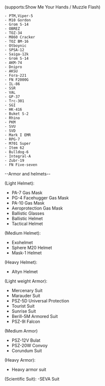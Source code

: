 (supports:Show Me Your Hands / Muzzle Flash)
	 
	- PTM,Viper-5  
	- M10 Gordon   
	- Grom S-14    
	- OBREZ       
	- TOZ-34       
	- M860 Cracker 
	- TOZ BM-16    
	- Otboynic     
	- SPSA-12      
	- Saiga-12k    
	- Grom S-14  
	- AKM-74      
	- Dnipro
	- AKSU
	- Fora-221
	- FN F2000G
	- IL-86
	- SSR
	- VAL
	- GP-37
	- Trc-301
	- SGI
	- HK-416
	- Buket S-2
	- Rhino
	- PKM
	- SVU
	- SVD
	- Mark I EMR
	- RPG-7
	- M701 Super
	- Item 62
	- Bulldog-6
	- Integral-A
	- Zubr-19
	- FN Five-seven
	
--Armor and helmets--
	
(Light Helmet):
- PA-7 Gas Mask
- PG-4 Facehugger Gas Mask
- PA-10 Gas Mask
- Aeroprotection Gas Mask
- Ballistic Glasses
- Ballistic Helmet
- Tactical Helmet

(Medium Helmet):
- Exohelmet
- Sphere M20 Helmet
- Mask-1 Helmet

(Heavy Helmet):
- Altyn Helmet

(Light weight Armor):
- Mercenary Suit
- Marauder Suit
- PSZ-5D Universal Protection
- Tourist Suit
- Sunrise Suit
- Berill-5M Armored Suit
- PSZ-9I Falcon

(Medium Armor)
- PSZ-12V Bulat
- PSZ-20W Convoy
- Corundum Suit

(Heavy Armor):
- Heavy armor suit

(Scientific Suit):
-SEVA Suit
